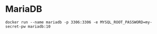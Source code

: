 # MariaDB

```shell
docker run --name mariadb -p 3306:3306 -e MYSQL_ROOT_PASSWORD=my-secret-pw mariadb:10
```
